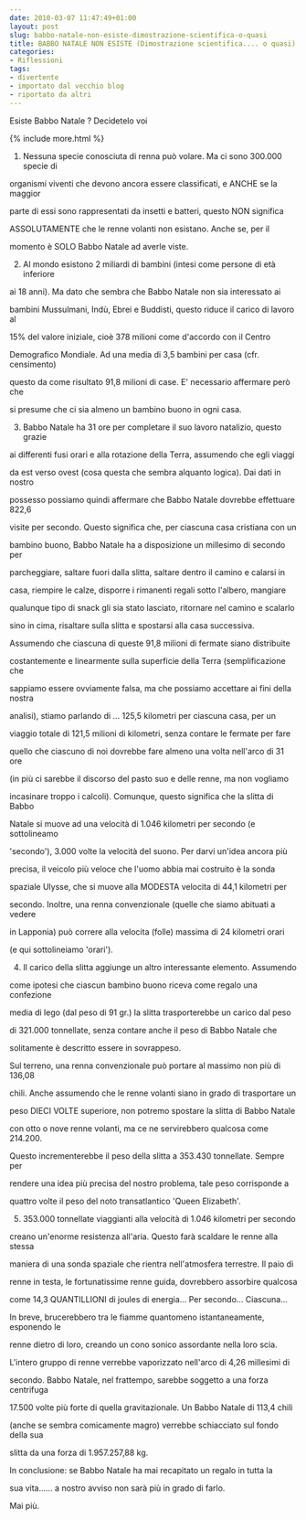 ```yaml
---
date: 2010-03-07 11:47:49+01:00
layout: post
slug: babbo-natale-non-esiste-dimostrazione-scientifica-o-quasi
title: BABBO NATALE NON ESISTE (Dimostrazione scientifica.... o quasi)
categories:
- Riflessioni
tags:
- divertente
- importato dal vecchio blog
- riportato da altri
---
```


Esiste Babbo Natale ? Decidetelo voi

{% include more.html %}

1) Nessuna specie conosciuta di renna può volare. Ma ci sono 300.000 specie di

organismi viventi che devono ancora essere classificati, e ANCHE se la maggior

parte di essi sono rappresentati da insetti e batteri, questo NON significa

ASSOLUTAMENTE che le renne volanti non esistano. Anche se, per il

momento è SOLO Babbo Natale ad averle viste.

2) Al mondo esistono 2 miliardi di bambini (intesi come persone di età inferiore

ai 18 anni). Ma dato che sembra che Babbo Natale non sia interessato ai

bambini Mussulmani, Indù, Ebrei e Buddisti, questo riduce il carico di lavoro al

15% del valore iniziale, cioè 378 milioni come d'accordo con il Centro

Demografico Mondiale. Ad una media di 3,5 bambini per casa (cfr. censimento)

questo da come risultato 91,8 milioni di case. E' necessario affermare però che

si presume che ci sia almeno un bambino buono in ogni casa.

3) Babbo Natale ha 31 ore per completare il suo lavoro natalizio, questo grazie

ai differenti fusi orari e alla rotazione della Terra, assumendo che egli viaggi

da est verso ovest (cosa questa che sembra alquanto logica). Dai dati in nostro

possesso possiamo quindi affermare che Babbo Natale dovrebbe effettuare 822,6

visite per secondo. Questo significa che, per ciascuna casa cristiana con un

bambino buono, Babbo Natale ha a disposizione un millesimo di secondo per

parcheggiare, saltare fuori dalla slitta, saltare dentro il camino e calarsi in

casa, riempire le calze, disporre i rimanenti regali sotto l'albero, mangiare

qualunque tipo di snack gli sia stato lasciato, ritornare nel camino e scalarlo

sino in cima, risaltare sulla slitta e spostarsi alla casa successiva.

Assumendo che ciascuna di queste 91,8 milioni di fermate siano distribuite

costantemente e linearmente sulla superficie della Terra (semplificazione che

sappiamo essere ovviamente falsa, ma che possiamo accettare ai fini della nostra

analisi), stiamo parlando di ... 125,5 kilometri per ciascuna casa, per un

viaggio totale di 121,5 milioni di kilometri, senza contare le fermate per fare

quello che ciascuno di noi dovrebbe fare almeno una volta nell'arco di 31 ore

(in più ci sarebbe il discorso del pasto suo e delle renne, ma non vogliamo

incasinare troppo i calcoli). Comunque, questo significa che la slitta di Babbo

Natale si muove ad una velocità di 1.046 kilometri per secondo (e sottolineamo

'secondo'), 3.000 volte la velocità del suono. Per darvi un'idea ancora più

precisa, il veicolo più veloce che l'uomo abbia mai costruito è la sonda

spaziale Ulysse, che si muove alla MODESTA velocita di 44,1 kilometri per

secondo. Inoltre, una renna convenzionale (quelle che siamo abituati a vedere

in Lapponia) può correre alla velocita (folle) massima di 24 kilometri orari

(e qui sottolineiamo 'orari').

4) Il carico della slitta aggiunge un altro interessante elemento. Assumendo

come ipotesi che ciascun bambino buono riceva come regalo una confezione

media di lego (dal peso di 91 gr.) la slitta trasporterebbe un carico dal peso

di 321.000 tonnellate, senza contare anche il peso di Babbo Natale che

solitamente è descritto essere in sovrappeso.

Sul terreno, una renna convenzionale può portare al massimo non più di 136,08

chili. Anche assumendo che le renne volanti siano in grado di trasportare un

peso DIECI VOLTE superiore, non potremo spostare la slitta di Babbo Natale

con otto o nove renne volanti, ma ce ne servirebbero qualcosa come 214.200.

Questo incrementerebbe il peso della slitta a 353.430 tonnellate. Sempre per

rendere una idea più precisa del nostro problema, tale peso corrisponde a

quattro volte il peso del noto transatlantico 'Queen Elizabeth'.

5) 353.000 tonnellate viaggianti alla velocità di 1.046 kilometri per secondo

creano un'enorme resistenza all'aria. Questo farà scaldare le renne alla stessa

maniera di una sonda spaziale che rientra nell'atmosfera terrestre. Il paio di

renne in testa, le fortunatissime renne guida, dovrebbero assorbire qualcosa

come 14,3 QUANTILLIONI di joules di energia... Per secondo... Ciascuna...

In breve, brucerebbero tra le fiamme quantomeno istantaneamente, esponendo le

renne dietro di loro, creando un cono sonico assordante nella loro scia.

L'intero gruppo di renne verrebbe vaporizzato nell'arco di 4,26 millesimi di

secondo. Babbo Natale, nel frattempo, sarebbe soggetto a una forza centrifuga

17.500 volte più forte di quella gravitazionale. Un Babbo Natale di 113,4 chili

(anche se sembra comicamente magro) verrebbe schiacciato sul fondo della sua

slitta da una forza di 1.957.257,88 kg.

In conclusione: se Babbo Natale ha mai recapitato un regalo in tutta la

sua vita...... a nostro avviso non sarà più in grado di farlo.

Mai più.

